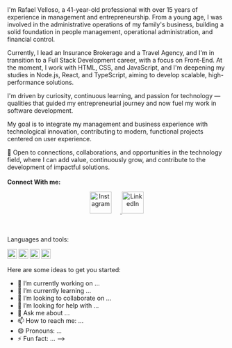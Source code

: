 <br>
<br>
I'm Rafael Velloso, a 41-year-old professional with over 15 years of experience in management and entrepreneurship. From a young age, I was involved in the administrative operations of my family's business, building a solid foundation in people management, operational administration, and financial control.

Currently, I lead an Insurance Brokerage and a Travel Agency, and I'm in transition to a Full Stack Development career, with a focus on Front-End. At the moment, I work with HTML, CSS, and JavaScript, and I'm deepening my studies in Node.js, React, and TypeScript, aiming to develop scalable, high-performance solutions.

I'm driven by curiosity, continuous learning, and passion for technology — qualities that guided my entrepreneurial journey and now fuel my work in software development.

My goal is to integrate my management and business experience with technological innovation, contributing to modern, functional projects centered on user experience.

📩 Open to connections, collaborations, and opportunities in the technology field, where I can add value, continuously grow, and contribute to the development of impactful solutions.
<br>
<br>
<strong>Connect With me:</strong>
<p align="center">
  <a href="https://www.instagram.com/rafaelvellosoborges" target="_blank">
    <img src="https://raw.githubusercontent.com/SEU-USUARIO/REPO/main/imagens/instagram.png" 
         alt="Instagram" width="50" height="50" style="margin-right: 20px; transition: transform 0.3s;" 
         onmouseover="this.style.transform='scale(1.2)'" 
         onmouseout="this.style.transform='scale(1)'" />
  </a>
  <a href="https://www.linkedin.com/in/rafaelvelloso/" target="_blank">
    <img src="https://raw.githubusercontent.com/SEU-USUARIO/REPO/main/imagens/linkedin.png" 
         alt="LinkedIn" width="50" height="50" style="transition: transform 0.3s;" 
         onmouseover="this.style.transform='scale(1.2)'" 
         onmouseout="this.style.transform='scale(1)'" />
  </a>
</p>
<br>
<br>
<storng>Languages and tools:</storng>
<p>
  <img width="22" height="auto" alt="image-javascript" src="https://github.com/user-attachments/assets/fb5c9df8-edef-4684-becc-6ed3991a56a0" />
  <img width="22" height="auto" alt="image-html" src="https://github.com/user-attachments/assets/0361cbce-10d6-44d3-bd1d-61df9263e43b" />
  <img width="22" height="auto" alt="image-css" src="https://github.com/user-attachments/assets/bef9d1bb-f97a-421f-bae6-c4f8c68fd7a8" />
  <img width="22" height="auto" alt="image-nodejs" src="https://github.com/user-attachments/assets/b8665e91-3b3f-40fb-8214-1d5f759c22c9" />

</p>



Here are some ideas to get you started:

- 🔭 I’m currently working on ...
- 🌱 I’m currently learning ...
- 👯 I’m looking to collaborate on ...
- 🤔 I’m looking for help with ...
- 💬 Ask me about ...
- 📫 How to reach me: ...
- 😄 Pronouns: ...
- ⚡ Fun fact: ...
-->
